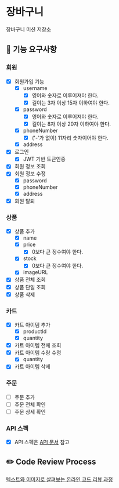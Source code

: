 # 장바구니
장바구니 미션 저장소


## 🧺 기능 요구사항
### 회원
- [x] 회원가입 기능
  - [x] username
    - [x] 영어와 숫자로 이루어져야 한다.
    - [x] 길이는 3자 이상 15자 이하여야 한다.
  - [x] password
    - [x] 영어와 숫자로 이루어져야 한다.
    - [x] 길이는 8자 이상 20자 이하여야 한다.
  - [x] phoneNumber
    - [x] ('-'가 없이) 11자리 숫자이어야 한다.
  - [x] address
- [x] 로그인
  - [x] JWT 기반 토큰인증
- [x] 회원 정보 조회
- [x] 회원 정보 수정
  - [x] password 
  - [x] phoneNumber
  - [x] address
- [x] 회원 탈퇴

### 상품
- [x] 상품 추가
  - [x] name
  - [x] price
    - [x] 0보다 큰 정수여야 한다.
  - [x] stock
    - [x] 0보다 큰 정수여야 한다.
  - [x] imageURL
- [x] 상품 전체 조회
- [x] 상품 단일 조회
- [x] 상품 삭제

### 카트
- [x] 카트 아이템 추가
  - [x] productId
  - [x] quantity
- [x] 카트 아이템 전체 조회
- [x] 카트 아이템 수량 수정
  - [x] quantity
- [x] 카트 아이템 삭제

### 주문
- [ ] 주문 추가
- [ ] 주문 전체 확인
- [ ] 주문 상세 확인

### API 스펙
- [x] API 스펙은 [API 문서](https://www.notion.so/a00bc92443f04c52a852ce16501e981a) 참고

## ✏️ Code Review Process
[텍스트와 이미지로 살펴보는 온라인 코드 리뷰 과정](https://github.com/next-step/nextstep-docs/tree/master/codereview)